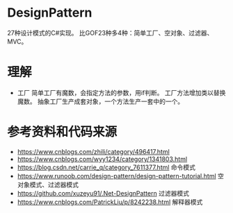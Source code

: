 # DesignPattern
27种设计模式的C#实现。
比GOF23种多4种：简单工厂、空对象、过滤器、MVC。

# 理解
- 工厂
  简单工厂有魔数，会指定方法的参数，用if判断。
  工厂方法增加类以替换魔数。
  抽象工厂生产成套对象，一个方法生产一套中的一个。

# 参考资料和代码来源
- https://www.cnblogs.com/zhili/category/496417.html
- https://www.cnblogs.com/wyy1234/category/1341803.html
- https://blog.csdn.net/carrie_q/category_7611377.html 命令模式
- https://www.runoob.com/design-pattern/design-pattern-tutorial.html 空对象模式、过滤器模式
- https://github.com/xuzeyu91/.Net-DesignPattern 过滤器模式
- https://www.cnblogs.com/PatrickLiu/p/8242238.html 解释器模式